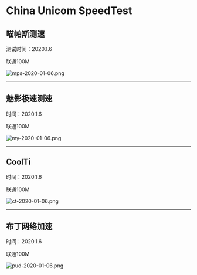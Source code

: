 # China Unicom SpeedTest 

## 喵帕斯测速

测试时间：2020.1.6

联通100M

![mps-2020-01-06.png](https://i.loli.net/2020/01/06/bV5q9piJ8hMKLBj.png)

----



## 魅影极速测速

时间：2020.1.6

联通100M

![my-2020-01-06.png](https://i.loli.net/2020/01/06/UbeRjaZMYr2SopN.png)

----



## CoolTi

时间：2020.1.6

联通100M

![ct-2020-01-06.png](https://i.loli.net/2020/01/06/8hKHs7xwlT3cWoa.png)

----



## 布丁网络加速

时间：2020.1.6

联通100M

![pud-2020-01-06.png](https://i.loli.net/2020/01/06/FzG2ZwolDQN9Ir4.png)